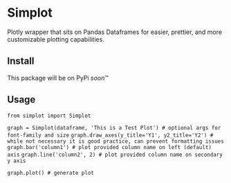 # Simplot
Plotly wrapper that sits on Pandas Dataframes for easier, prettier, and more customizable plotting capabilities.

## Install
This package will be on PyPi *soon*™

## Usage

`from simplot import Simplot`

`graph = Simplot(dataframe, 'This is a Test Plot') # optional args for font-family and size`
`graph.draw_axes(y_title='Y1', y2_title='Y2') # while not necessary it is good practice, can prevent formatting issues`
`graph.bar('column1') # plot provided column name on left (default) axis`
`graph.line('column2', 2) # plot provided column name on secondary y axis `

`graph.plot() # generate plot ` 
